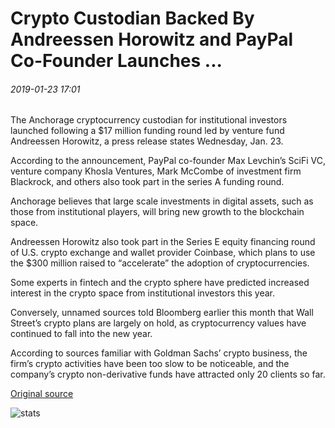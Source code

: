 # Crypto Custodian Backed By Andreessen Horowitz and PayPal Co-Founder Launches ...

###### 2019-01-23 17:01

The Anchorage cryptocurrency custodian for institutional investors launched following a $17 million funding round led by venture fund Andreessen Horowitz, a press release states Wednesday, Jan. 23.

According to the announcement, PayPal co-founder Max Levchin’s SciFi VC, venture company Khosla Ventures, Mark McCombe of investment firm Blackrock, and others also took part in the series A funding round.

Anchorage believes that large scale investments in digital assets, such as those from institutional players, will bring new growth to the blockchain space.

Andreessen Horowitz also took part in the Series E equity financing round of U.S. crypto exchange and wallet provider Coinbase, which plans to use the $300 million raised to “accelerate” the adoption of cryptocurrencies.

Some experts in fintech and the crypto sphere have predicted increased interest in the crypto space from institutional investors this year.

Conversely, unnamed sources told Bloomberg earlier this month that Wall Street’s crypto plans are largely on hold, as cryptocurrency values have continued to fall into the new year.

According to sources familiar with Goldman Sachs’ crypto business, the firm’s crypto activities have been too slow to be noticeable, and the company’s crypto non-derivative funds have attracted only 20 clients so far.

[Original source](https://cointelegraph.com/news/crypto-custodian-backed-by-andreessen-horowitz-and-paypal-co-founder-launches)

![stats](https://c.statcounter.com/11760860/0/a89fa40b/1/ "stats")